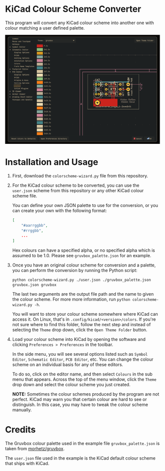 # KiCad Colour Scheme Converter

This program will convert any KiCad colour scheme into another one with colour matching a user defined palette.

![](./docs/pcb-preview.png)

# Installation and Usage

1. First, download the `colorscheme-wizard.py` file from this repository.

2. For the KiCad colour scheme to be converted, you can use the `user.json` scheme from this repository or any other KiCad
   colour scheme file.

   You can define your own JSON palette to use for the conversion, or you can create your own with the following format:

   ```json
   [
       "#aarrggbb",
       "#rrggbb",
       ...
   ]
   ```

   Hex colours can have a specified alpha, or no specified alpha which is assumed to be 1.0. Please see
   `gruvbox_palette.json` for an example.

3. Once you have an original colour scheme for conversion and a palette, you can perform the conversion by running the
   Python script:

   ```console
   python colorscheme-wizard.py ./user.json ./gruvbox_palette.json gruvbox.json gruvbox
   ```

   The last two arguments are the output file path and the name to given the colour scheme. For more more information,
   run `python colorscheme-wizard.py -h`.

   You will want to store your colour scheme somewhere where KiCad can access it. On Linux, that's in
   `.config/kicad/<version>/colors`. If you're not sure where to find this folder, follow the next step and instead of
   selecting the `Theme` drop down, click the `Open Theme Folder` button.

4. Load your colour scheme into KiCad by opening the software and clicking `Preferences > Preferences` in the toolbar.

   In the side menu, you will see several options listed such as `Symbol Editor`, `Schematic Editor`, `PCB Editor`, etc.
   You can change the colour scheme on an individual basis for any of these editors.

   To do so, click on the editor name, and then select `Colours` in the sub menu that appears. Across the top of the
   menu window, click the `Theme` drop down and select the colour scheme you just created.

   **NOTE:** Sometimes the colour schemes produced by the program are not perfect. KiCad may warn you that certain
   colour are hard to see or distinguish. In this case, you may have to tweak the colour scheme manually.

# Credits

The Gruvbox colour palette used in the example file `gruvbox_palette.json` is taken from [morhetz/gruvbox][gruvbox-repo].

The `user.json` file used in the example is the KiCad default colour scheme that ships with KiCad.

[gruvbox-repo]: https://github.com/morhetz/gruvbox
